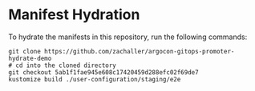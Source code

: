 # Manifest Hydration

To hydrate the manifests in this repository, run the following commands:

```shell
git clone https://github.com/zachaller/argocon-gitops-promoter-hydrate-demo
# cd into the cloned directory
git checkout 5ab1f1fae945e608c17420459d288efc02f69de7
kustomize build ./user-configuration/staging/e2e
```
